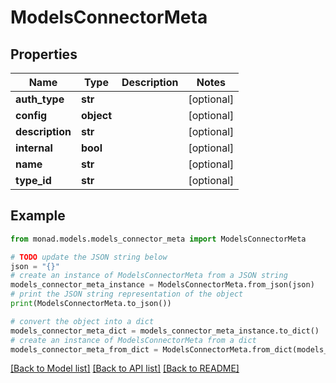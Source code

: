 # ModelsConnectorMeta


## Properties

Name | Type | Description | Notes
------------ | ------------- | ------------- | -------------
**auth_type** | **str** |  | [optional] 
**config** | **object** |  | [optional] 
**description** | **str** |  | [optional] 
**internal** | **bool** |  | [optional] 
**name** | **str** |  | [optional] 
**type_id** | **str** |  | [optional] 

## Example

```python
from monad.models.models_connector_meta import ModelsConnectorMeta

# TODO update the JSON string below
json = "{}"
# create an instance of ModelsConnectorMeta from a JSON string
models_connector_meta_instance = ModelsConnectorMeta.from_json(json)
# print the JSON string representation of the object
print(ModelsConnectorMeta.to_json())

# convert the object into a dict
models_connector_meta_dict = models_connector_meta_instance.to_dict()
# create an instance of ModelsConnectorMeta from a dict
models_connector_meta_from_dict = ModelsConnectorMeta.from_dict(models_connector_meta_dict)
```
[[Back to Model list]](../README.md#documentation-for-models) [[Back to API list]](../README.md#documentation-for-api-endpoints) [[Back to README]](../README.md)


